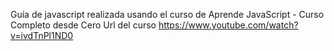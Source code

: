 Guía de javascript realizada usando el curso de Aprende JavaScript - Curso Completo desde Cero
Url del curso https://www.youtube.com/watch?v=ivdTnPl1ND0